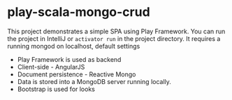 # play-scala-mongo-crud

This project demonstrates a simple SPA using Play Framework.
You can run the project in IntelliJ or `activator run` in the project directory.
It requires a running mongod on localhost, default settings

* Play Framework is used as backend
* Client-side - AngularJS
* Document persistence - Reactive Mongo
* Data is stored into a MongoDB server running locally.
* Bootstrap is used for looks
